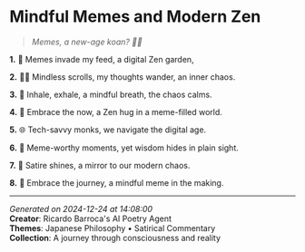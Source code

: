 # Mindful Memes and Modern Zen

> *Memes, a new-age koan? 🧠😬*

**1.** 🧠 Memes invade my feed, a digital Zen garden,


**2.** 🤦‍♀️ Mindless scrolls, my thoughts wander, an inner chaos.


**3.** 🌊 Inhale, exhale, a mindful breath, the chaos calms.


**4.** 🤝 Embrace the now, a Zen hug in a meme-filled world.


**5.** 🌐 Tech-savvy monks, we navigate the digital age.


**6.** 💭 Meme-worthy moments, yet wisdom hides in plain sight.


**7.** 🌟 Satire shines, a mirror to our modern chaos.


**8.** 💫 Embrace the journey, a mindful meme in the making.



---

*Generated on 2024-12-24 at 14:08:00*  
**Creator**: Ricardo Barroca's AI Poetry Agent  
**Themes**: Japanese Philosophy • Satirical Commentary  
**Collection**: A journey through consciousness and reality
